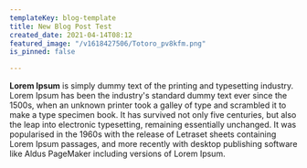 ```yaml
---
templateKey: blog-template
title: New Blog Post Test
created_date: 2021-04-14T08:12
featured_image: "/v1618427506/Totoro_pv8kfm.png"
is_pinned: false

---
```

**Lorem Ipsum** is simply dummy text of the printing and typesetting industry. Lorem Ipsum has been the industry's standard dummy text ever since the 1500s, when an unknown printer took a galley of type and scrambled it to make a type specimen book. It has survived not only five centuries, but also the leap into electronic typesetting, remaining essentially unchanged. It was popularised in the 1960s with the release of Letraset sheets containing Lorem Ipsum passages, and more recently with desktop publishing software like Aldus PageMaker including versions of Lorem Ipsum.